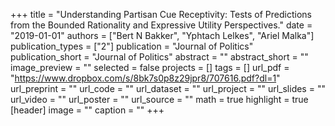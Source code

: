 +++
title = "Understanding Partisan Cue Receptivity: Tests of Predictions from the Bounded Rationality and Expressive Utility Perspectives."
date = "2019-01-01"
authors = ["Bert N Bakker", "Yphtach Lelkes", "Ariel Malka"]
publication_types = ["2"]
publication = "Journal of Politics"
publication_short = "Journal of Politics"
abstract = ""
abstract_short = ""
image_preview = ""
selected = false
projects = []
tags = []
url_pdf = "https://www.dropbox.com/s/8bk7s0p8z29jpr8/707616.pdf?dl=1"
url_preprint = ""
url_code = ""
url_dataset = ""
url_project = ""
url_slides = ""
url_video = ""
url_poster = ""
url_source = ""
math = true
highlight = true
[header]
image = ""
caption = ""
+++
